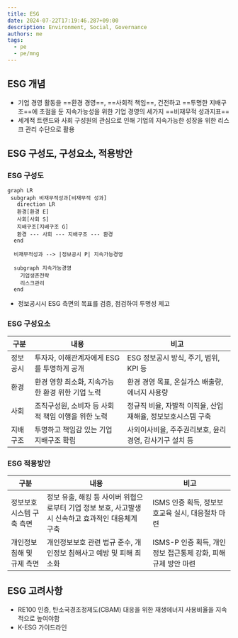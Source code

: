 ```yaml
---
title: ESG
date: 2024-07-22T17:19:46.287+09:00
description: Environment, Social, Governance
authors: me
tags:
  - pe
  - pe/mng
---
```


## ESG 개념

- 기업 경영 활동을 ==환경 경영==, ==사회적 책임==, 건전하고 ==투명한 지배구조==에 초점을 둔 지속가능성을 위한 기업 경영의 세가지 ==비재무적 성과지표==
- 세계적 트랜드와 사회 구성원의 관심으로 인해 기업의 지속가능한 성장을 위한 리스크 관리 수단으로 활용

## ESG 구성도, 구성요소, 적용방안

### ESG 구성도

```mermaid
graph LR
 subgraph 비재무적성과[비재무적 성과]
   direction LR
   환경[환경 E]
   사회[사회 S]
   지배구조[지배구조 G]
   환경 --- 사회 --- 지배구조 --- 환경
  end

  비재무적성과 --> |정보공시 P| 지속가능경영

  subgraph 지속가능경영
    기업생존전략
    리스크관리
  end
```

- 정보공시시 ESG 측면의 목표를 검증, 점검하여 투명성 제고

### ESG 구성요소

| 구분 | 내용 | 비고 |
| --- | --- | --- |
| 정보공시 | 투자자, 이해관계자에게 ESG를 투명하게 공개 | ESG 정보공시 방식, 주기, 범위, KPI 등 |
| 환경 | 환경 영향 최소화, 지속가능한 환경 위한 기업 노력 | 환경 경영 목표, 온실가스 배출량, 에너지 사용량 |
| 사회 | 조직구성원, 소비자 등 사회적 책임 이행을 위한 노력 | 정규직 비율, 자발적 이직율, 산업재해율, 정보보호시스템 구축 |
| 지배구조 | 투명하고 책임감 있는 기업 지배구조 확립 | 사외이사비율, 주주권리보호, 윤리경영, 감사기구 설치 등 |

### ESG 적용방안

| 구분 | 내용 | 비고 |
| --- | --- | --- |
| 정보보호시스템 구축 측면 | 정보 유출, 해킹 등 사이버 위협으로부터 기업 정보 보호, 사고발생시 신속하고 효과적인 대응체계 구축 | ISMS 인증 획득, 정보보호교육 실시, 대응절차 마련 |
| 개인정보침해 및 규제 측면 | 개인정보보호 관련 법규 준수, 개인정보 침해사고 예방 및 피해 최소화 | ISMS-P 인증 획득, 개인정보 접근통제 강화, 피해규제 방안 마련 |

## ESG 고려사항

- RE100 인증, 탄소국경조정제도(CBAM) 대응을 위한 재생에너지 사용비율을 지속적으로 높여야함
- K-ESG 가이드라인
